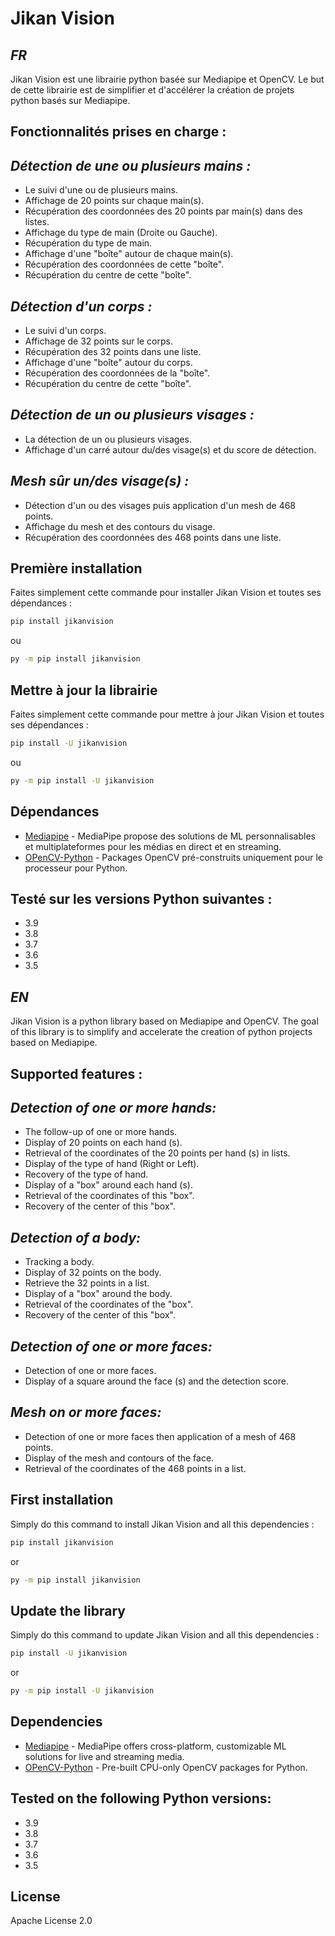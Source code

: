 # Jikan Vision
## _FR_

Jikan Vision est une librairie python basée sur Mediapipe et OpenCV. Le but de cette librairie est de simplifier et d'accélérer la création de projets python basés sur Mediapipe.

## Fonctionnalités prises en charge :
## _Détection de une ou plusieurs mains :_
- Le suivi d'une ou de plusieurs mains.
- Affichage de 20 points sur chaque main(s).
- Récupération des coordonnées des 20 points par main(s) dans des listes.
- Affichage du type de main (Droite ou Gauche).
- Récupération du type de main.
- Affichage d'une "boîte" autour de chaque main(s).
- Récupération des coordonnées de cette "boîte".
- Récupération du centre de cette "boîte".

## _Détection d'un corps :_
- Le suivi d'un corps.
- Affichage de 32 points sur le corps.
- Récupération des 32 points dans une liste.
- Affichage d'une "boîte" autour du corps.
- Récupération des coordonnées de la "boîte".
- Récupération du centre de cette "boîte".

## _Détection de un ou plusieurs visages :_
- La détection de un ou plusieurs visages.
- Affichage d'un carré autour du/des visage(s) et du score de détection.

## _Mesh sûr un/des visage(s) :_
- Détection d'un ou des visages puis application d'un mesh de 468 points.
- Affichage du mesh et des contours du visage.
- Récupération des coordonnées des 468 points dans une liste.

## Première installation

Faites simplement cette commande pour installer Jikan Vision et toutes ses dépendances :

```sh
pip install jikanvision
```
ou

```sh
py -m pip install jikanvision
```

## Mettre à jour la librairie

Faites simplement cette commande pour mettre à jour Jikan Vision et toutes ses dépendances :

```sh
pip install -U jikanvision
```

ou

```sh
py -m pip install -U jikanvision
```

## Dépendances

- [Mediapipe](https://pypi.org/project/mediapipe/) - MediaPipe propose des solutions de ML personnalisables et multiplateformes pour les médias en direct et en streaming.
- [OPenCV-Python](https://pypi.org/project/opencv-python/) - Packages OpenCV pré-construits uniquement pour le processeur pour Python.

## Testé sur les versions Python suivantes :

- 3.9
- 3.8
- 3.7
- 3.6
- 3.5

##
##
## _EN_
Jikan Vision is a python library based on Mediapipe and OpenCV. The goal of this library is to simplify and accelerate the creation of python projects based on Mediapipe.

## Supported features :
## _Detection of one or more hands:_
- The follow-up of one or more hands.
- Display of 20 points on each hand (s).
- Retrieval of the coordinates of the 20 points per hand (s) in lists.
- Display of the type of hand (Right or Left).
- Recovery of the type of hand.
- Display of a "box" around each hand (s).
- Retrieval of the coordinates of this "box".
- Recovery of the center of this "box".

## _Detection of a body:_
- Tracking a body.
- Display of 32 points on the body.
- Retrieve the 32 points in a list.
- Display of a "box" around the body.
- Retrieval of the coordinates of the "box".
- Recovery of the center of this "box".

## _Detection of one or more faces:_
- Detection of one or more faces.
- Display of a square around the face (s) and the detection score.

## _Mesh on or more faces:_
- Detection of one or more faces then application of a mesh of 468 points.
- Display of the mesh and contours of the face.
- Retrieval of the coordinates of the 468 points in a list.

## First installation
Simply do this command to install Jikan Vision and all this dependencies :

```sh
pip install jikanvision
```

or

```sh
py -m pip install jikanvision
```

## Update the library

Simply do this command to update Jikan Vision and all this dependencies :

```sh
pip install -U jikanvision
```

or

```sh
py -m pip install -U jikanvision
```

## Dependencies
- [Mediapipe](https://pypi.org/project/mediapipe/) - MediaPipe offers cross-platform, customizable ML solutions for live and streaming media.
- [OPenCV-Python](https://pypi.org/project/opencv-python/) - Pre-built CPU-only OpenCV packages for Python.

## Tested on the following Python versions:

- 3.9
- 3.8
- 3.7
- 3.6
- 3.5

##
##
## License

Apache License 2.0

[//]: # (These are reference links used in the body of this note and get stripped out when the markdown processor does its job. There is no need to format nicely because it shouldn't be seen. Thanks SO - http://stackoverflow.com/questions/4823468/store-comments-in-markdown-syntax)

   [dill]: <https://github.com/joemccann/dillinger>
   [git-repo-url]: <https://github.com/joemccann/dillinger.git>
   [john gruber]: <http://daringfireball.net>
   [df1]: <http://daringfireball.net/projects/markdown/>
   [markdown-it]: <https://github.com/markdown-it/markdown-it>
   [Ace Editor]: <http://ace.ajax.org>
   [node.js]: <http://nodejs.org>
   [Twitter Bootstrap]: <http://twitter.github.com/bootstrap/>
   [jQuery]: <http://jquery.com>
   [@tjholowaychuk]: <http://twitter.com/tjholowaychuk>
   [express]: <http://expressjs.com>
   [AngularJS]: <http://angularjs.org>
   [Gulp]: <http://gulpjs.com>

   [PlDb]: <https://github.com/joemccann/dillinger/tree/master/plugins/dropbox/README.md>
   [PlGh]: <https://github.com/joemccann/dillinger/tree/master/plugins/github/README.md>
   [PlGd]: <https://github.com/joemccann/dillinger/tree/master/plugins/googledrive/README.md>
   [PlOd]: <https://github.com/joemccann/dillinger/tree/master/plugins/onedrive/README.md>
   [PlMe]: <https://github.com/joemccann/dillinger/tree/master/plugins/medium/README.md>
   [PlGa]: <https://github.com/RahulHP/dillinger/blob/master/plugins/googleanalytics/README.md>
